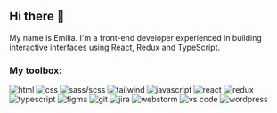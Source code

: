 ## Hi there 👋

My name is Emilia. I'm a front-end developer experienced in building interactive interfaces using React, Redux and TypeScript.  

### My toolbox:
<img alt="html" src="https://img.shields.io/badge/html5-%23E34F26.svg?style=for-the-badge&logo=html5&logoColor=white">
<img alt="css" src="https://img.shields.io/badge/css3-%231572B6.svg?style=for-the-badge&logo=css3&logoColor=white">
<img alt="sass/scss" src="https://img.shields.io/badge/SASS-hotpink.svg?style=for-the-badge&logo=SASS&logoColor=white">
<img alt="tailwind" src="https://img.shields.io/badge/tailwindcss-%2338B2AC.svg?style=for-the-badge&logo=tailwind-css&logoColor=white">
<img alt="javascript" src="https://img.shields.io/badge/javascript-%23323330.svg?style=for-the-badge&logo=javascript&logoColor=%23F7DF1E">
<img alt="react" src="https://img.shields.io/badge/react-%2320232a.svg?style=for-the-badge&logo=react&logoColor=%2361DAFB">
<img alt="redux" src="https://img.shields.io/badge/redux-%23593d88.svg?style=for-the-badge&logo=redux&logoColor=white">
<img alt="typescript" src="https://img.shields.io/badge/typescript-%23007ACC.svg?style=for-the-badge&logo=typescript&logoColor=white">
<img alt="figma" src="https://img.shields.io/badge/figma-%23F24E1E.svg?style=for-the-badge&logo=figma&logoColor=white">
<img alt="git" src="https://img.shields.io/badge/git-%23F05033.svg?style=for-the-badge&logo=git&logoColor=white">
<img alt="jira" src="https://img.shields.io/badge/jira-%230A0FFF.svg?style=for-the-badge&logo=jira&logoColor=white">
<img alt="webstorm" src="https://img.shields.io/badge/webstorm-143?style=for-the-badge&logo=webstorm&logoColor=white&color=black">
<img alt="vs code" src="https://img.shields.io/badge/Visual%20Studio%20Code-0078d7.svg?style=for-the-badge&logo=visual-studio-code&logoColor=white">
<img alt="wordpress" src="https://img.shields.io/badge/WordPress-%23117AC9.svg?style=for-the-badge&logo=WordPress&logoColor=white">
